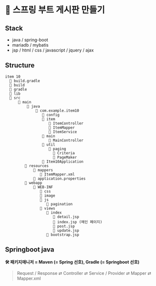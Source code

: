 # 📌 스프링 부트 게시판 만들기

## Stack
- java / spring-boot 
- mariadb / mybatis
- jsp / html / css / javascript / jquery / ajax

## Structure
```
item 10
  📄 build.gradle
  📁 build
  📁 gradle
  📁 lib
  📁 src
      📁 main
          📁 java
              📁 com.example.item10
                 📁 config
                 📁 item
                    📘 ItemController
                    📗 ItemMapper
                    📘 ItemService
                 📁 main
                    📘 MainController
                 📁 util
                    📁 paging
                      📘 Criteria
                      📘 PageMaker
                 📘 Item10Application
         📁 resources
             📁 mappers
                📙 ItemMapper.xml
             📒 application.properties
         📁 webapp
             📁 WEB-INF
                📁 css
                📁 image
                📁 js
                   📁 pagination
                📁 views
                   📁 index
                      📙 detail.jsp
                      📙 index.jsp (메인 페이지)
                      📙 post.jsp
                      📙 update.jsp
                   📙 bootstrap.jsp
```


## Springboot java
**🛠 패키지매니저 = Maven (= Spring 선호), Gradle (= Springboot 선호)**
> Request / Response ⇄ Controller ⇄ Service / Provider ⇄ Mapper ⇄ Mapper.xml


